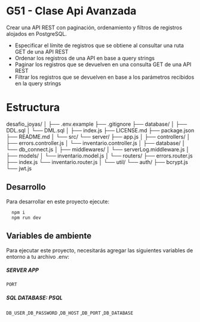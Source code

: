 # G51 - Clase Api Avanzada

Crear una API REST con paginación, ordenamiento y filtros de registros alojados en PostgreSQL.

- Especificar el límite de registros que se obtiene al consultar una ruta GET de una API REST
- Ordenar los registros de una API en base a query strings
- Paginar los registros que se devuelven en una consulta GET de una API REST
- Filtrar los registros que se devuelven en base a los parámetros recibidos en la query strings

# Estructura

desafio_joyas/
│
├── .env.example
├── .gitignore
├── database/
│   ├── DDL.sql
│   └── DML.sql
│
├── index.js
├── LICENSE.md
├── package.json
├── README.md
│
└── src/
    └── server/
        ├── app.js
        │
        ├── controllers/
        │   ├── errors.controller.js
        │   └── inventario.controller.js
        │
        ├── database/
        │   └── db_connect.js
        │
        ├── middlewares/
        │   └── serverLog.middleware.js
        │
        ├── models/
        │   └── inventario.model.js
        │
        └── routers/
            ├── errors.router.js
            ├── index.js
            └── inventario.router.js
    │
    └── util/
        └── auth/
            ├── bcrypt.js
            └── jwt.js
## Desarrollo

Para desarrollar en este proyecto ejecute:

```por terminal
  npm i
  npm run dev
```

## Variables de ambiente

Para ejecutar este proyecto, necesitarás agregar las siguientes variables de entorno a tu archivo .env:

##### SERVER APP
`PORT`

##### SQL DATABASE: PSQL
`DB_USER` ,`DB_PASSWORD` ,`DB_HOST` ,`DB_PORT` ,`DB_DATABASE`

